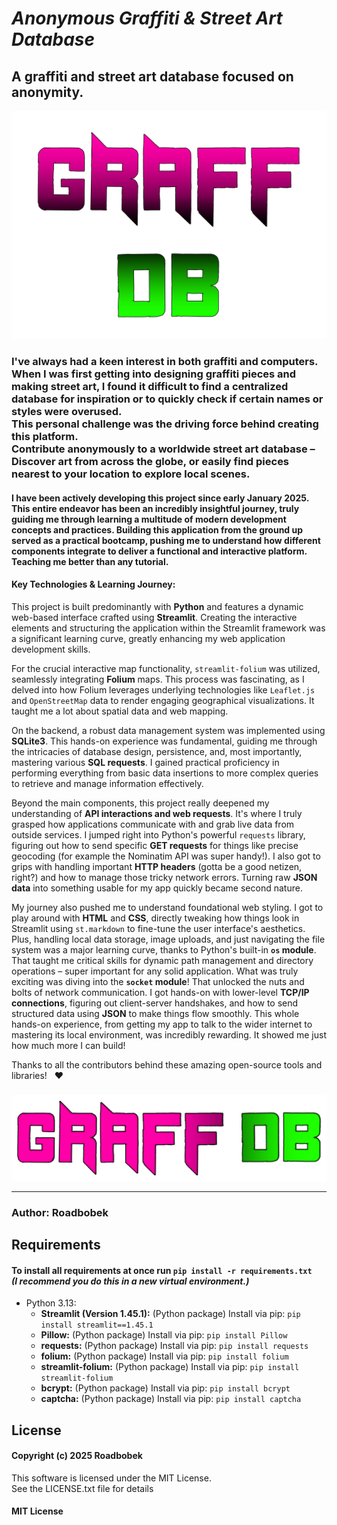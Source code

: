 # *Anonymous Graffiti & Street Art Database*

## A graffiti and street art database focused on anonymity.  

![GRAFF DB](assets/GRAFF_DB-SCALED-NO-BG-(1).png)

### I've always had a keen interest in both graffiti and computers. <br> When I was first getting into designing graffiti pieces and making street art, I found it difficult to find a centralized database for inspiration or to quickly check if certain names or styles were overused. <br> This personal challenge was the driving force behind creating this platform. <br> Contribute anonymously to a worldwide street art database – Discover art from across the globe, or easily find pieces nearest to your location to explore local scenes.

#### I have been actively developing this project since early January 2025. This entire endeavor has been an incredibly insightful journey, truly guiding me through learning a multitude of modern development concepts and practices. Building this application from the ground up served as a practical bootcamp, pushing me to understand how different components integrate to deliver a functional and interactive platform. Teaching me better than any tutorial.

#### Key Technologies & Learning Journey:

This project is built predominantly with **Python** and features a dynamic web-based interface crafted using **Streamlit**. Creating the interactive elements and structuring the application within the Streamlit framework was a significant learning curve, greatly enhancing my web application development skills.

For the crucial interactive map functionality, `streamlit-folium` was utilized, seamlessly integrating **Folium** maps. This process was fascinating, as I delved into how Folium leverages underlying technologies like `Leaflet.js` and `OpenStreetMap` data to render engaging geographical visualizations. It taught me a lot about spatial data and web mapping.

On the backend, a robust data management system was implemented using **SQLite3**. This hands-on experience was fundamental, guiding me through the intricacies of database design, persistence, and, most importantly, mastering various **SQL requests**. I gained practical proficiency in performing everything from basic data insertions to more complex queries to retrieve and manage information effectively.

Beyond the main components, this project really deepened my understanding of **API interactions and web requests**. It's where I truly grasped how applications communicate with and grab live data from outside services. I jumped right into Python's powerful `requests` library, figuring out how to send specific **GET requests** for things like precise geocoding (for example the Nominatim API was super handy!). I also got to grips with handling important **HTTP headers** (gotta be a good netizen, right?) and how to manage those tricky network errors. Turning raw **JSON data** into something usable for my app quickly became second nature.

My journey also pushed me to understand foundational web styling. I got to play around with **HTML** and **CSS**, directly tweaking how things look in Streamlit using `st.markdown` to fine-tune the user interface's aesthetics. Plus, handling local data storage, image uploads, and just navigating the file system was a major learning curve, thanks to Python's built-in **`os` module**. That taught me critical skills for dynamic path management and directory operations – super important for any solid application. What was truly exciting was diving into the **`socket` module**! That unlocked the nuts and bolts of network communication. I got hands-on with lower-level **TCP/IP connections**, figuring out client-server handshakes, and how to send structured data using **JSON** to make things flow smoothly. This whole hands-on experience, from getting my app to talk to the wider internet to mastering its local environment, was incredibly rewarding. It showed me just how much more I can build!

Thanks to all the contributors behind these amazing open-source tools and libraries! &nbsp;&nbsp;❤

###

![GRAFF DB BANNER](assets/GRAFF_DB-BANNER.png)

***

### Author: Roadbobek

## Requirements

#### To install all requirements at once run `pip install -r requirements.txt` <br> *(I recommend you do this in a new virtual environment.)*

* Python 3.13:
  * **Streamlit (Version 1.45.1):** (Python package) Install via pip: `pip install streamlit==1.45.1`
  * **Pillow:** (Python package) Install via pip: `pip install Pillow`
  * **requests:** (Python package) Install via pip: `pip install requests`
  * **folium:** (Python package) Install via pip: `pip install folium`
  * **streamlit-folium:** (Python package) Install via pip: `pip install streamlit-folium`
  * **bcrypt:** (Python package) Install via pip: `pip install bcrypt`
  * **captcha:** (Python package) Install via pip: `pip install captcha`

## License

#### Copyright (c) 2025 Roadbobek

This software is licensed under the MIT License. <br>
See the LICENSE.txt file for details

#### MIT License
